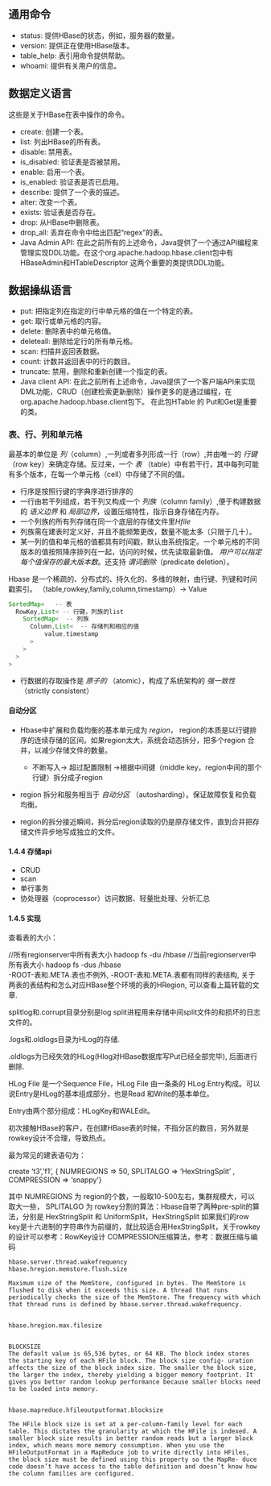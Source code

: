 ## 通用命令

* status: 提供HBase的状态，例如，服务器的数量。
* version: 提供正在使用HBase版本。
* table_help: 表引用命令提供帮助。
* whoami: 提供有关用户的信息。

## 数据定义语言

这些是关于HBase在表中操作的命令。
* create: 创建一个表。
* list: 列出HBase的所有表。
* disable: 禁用表。
* is_disabled: 验证表是否被禁用。
* enable: 启用一个表。
* is_enabled: 验证表是否已启用。
* describe: 提供了一个表的描述。
* alter: 改变一个表。
* exists: 验证表是否存在。
* drop: 从HBase中删除表。
* drop_all: 丢弃在命令中给出匹配“regex”的表。
* Java Admin API: 在此之前所有的上述命令，Java提供了一个通过API编程来管理实现DDL功能。在这个org.apache.hadoop.hbase.client包中有HBaseAdmin和HTableDescriptor 这两个重要的类提供DDL功能。

## 数据操纵语言
* put: 把指定列在指定的行中单元格的值在一个特定的表。
* get: 取行或单元格的内容。
* delete: 删除表中的单元格值。
* deleteall: 删除给定行的所有单元格。
* scan: 扫描并返回表数据。
* count: 计数并返回表中的行的数目。
* truncate: 禁用，删除和重新创建一个指定的表。
* Java client API: 在此之前所有上述命令，Java提供了一个客户端API来实现DML功能，CRUD（创建检索更新删除）操作更多的是通过编程，在org.apache.hadoop.hbase.client包下。 在此包HTable 的 Put和Get是重要的类。

### 表、行、列和单元格
最基本的单位是 *列*（column）,一列或者多列形成一行（row）,并由唯一的 *行键*（row key）来确定存储。反过来，一个 *表* （table）中有若干行，其中每列可能有多个版本，在每一个单元格（cell）中存储了不同的值。
* 行序是按照行键的字典序进行排序的
* 一行由若干列组成，若干列又构成一个 *列族*（column family）,便于构建数据的 *语义边界* 和 *局部边界*，设置压缩特性，指示自身存储在内存。
* 一个列族的所有列存储在同一个底层的存储文件里*Hfile*
* 列族需在建表时定义好，并且不能频繁更改，数量不能太多（只限于几十）。
* 某一列的值和单元格的值都具有时间戳，默认由系统指定。一个单元格的不同版本的值按照降序排列在一起，访问的时候，优先读取最新值。 *用户可以指定每个值保存的最大版本数*。还支持 *谓词删除*（predicate deletion）。

Hbase 是一个稀疏的、分布式的、持久化的、多维的映射，由行键、列键和时间戳索引。
（table,rowkey,family,column,timestamp）-> Value
```Java
SortedMap<   -- 表
  RowKey,List< -- 行键，列族的list
    SortedMap<  -- 列族
      Column,List<  -- 存储列和相应的值
          value,timestamp
      >
    >
  >
>
```
* 行数据的存取操作是 *原子的* （atomic），构成了系统架构的 *强一致性* （strictly consistent）

#### 自动分区
* Hbase中扩展和负载均衡的基本单元成为 *region*， region的本质是以行键排序的连续存储的区间。如果region太大，系统会动态拆分，把多个region 合并，以减少存储文件的数量。

  * 不断写入-> 超过配置限制 ->根据中间键（middle key，region中间的那个行键）拆分成子region
* region 拆分和服务相当于 *自动分区* （autosharding）。保证故障恢复和负载均衡。
* region的拆分接近瞬间，拆分后region读取的仍是原存储文件，直到合并把存储文件异步地写成独立的文件。

#### 1.4.4 存储api
* CRUD
* scan
* 单行事务
* 协处理器（coprocessor）访问数据、轻量批处理、分析汇总

#### 1.4.5 实现


查看表的大小：

//所有regionserver中所有表大小
hadoop fs -du /hbase 
//当前regionserver中所有表大小
hadoop fs -dus /hbase  
-ROOT-表和.META.表也不例外, -ROOT-表和.META.表都有同样的表结构, 关于两表的表结构和怎么对应HBase整个环境的表的HRegion, 可以查看上篇转载的文章.

splitlog和.corrupt目录分别是log split进程用来存储中间split文件的和损坏的日志文件的。

.logs和.oldlogs目录为HLog的存储.

.oldlogs为已经失效的HLog(Hlog对HBase数据库写Put已经全部完毕), 后面进行删除.

HLog File 是一个Sequence File，HLog File 由一条条的 HLog.Entry构成。可以说Entry是HLog的基本组成部分，也是Read 和Write的基本单位。

Entry由两个部分组成：HLogKey和WALEdit。

初次接触HBase的客户，在创建HBase表的时候，不指分区的数目，另外就是rowkey设计不合理，导致热点。

最为常见的建表语句为：

create ‘t3’,’f1’, { NUMREGIONS => 50, SPLITALGO => ‘HexStringSplit’ , COMPRESSION => ‘snappy’}

其中 NUMREGIONS 为 region的个数，一般取10-500左右，集群规模大，可以取大一些，
SPLITALGO 为 rowkey分割的算法：Hbase自带了两种pre-split的算法，分别是 HexStringSplit 和 UniformSplit，HexStringSplit 如果我们的row key是十六进制的字符串作为前缀的，就比较适合用HexStringSplit，关于rowkey的设计可以参考：RowKey设计
COMPRESSION压缩算法，参考：数据压缩与编码
```
hbase.server.thread.wakefrequency
hbase.hregion.memstore.flush.size

Maximum size of the MemStore, configured in bytes. The MemStore is flushed to disk when it exceeds this size. A thread that runs periodically checks the size of the MemStore. The frequency with which that thread runs is defined by hbase.server.thread.wakefrequency.


hbase.hregion.max.filesize


BLOCKSIZE
The default value is 65,536 bytes, or 64 KB. The block index stores the starting key of each HFile block. The block size config- uration affects the size of the block index size. The smaller the block size, the larger the index, thereby yielding a bigger memory footprint. It gives you better random lookup performance because smaller blocks need to be loaded into memory.


hbase.mapreduce.hfileoutputformat.blocksize

The HFile block size is set at a per-column-family level for each table. This dictates the granularity at which the HFile is indexed. A smaller block size results in better random reads but a larger block index, which means more memory consumption. When you use the HFileOutputFormat in a MapReduce job to write directly into HFiles, the block size must be defined using this property so the MapRe- duce code doesn’t have access to the table definition and doesn’t know how the column families are configured.
```